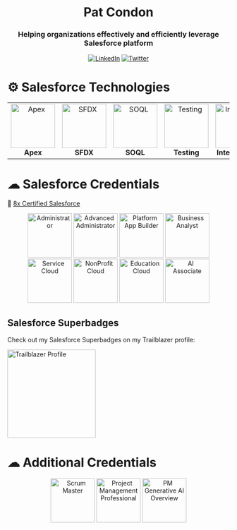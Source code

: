 

<!--
**pcondonjr/patcondon** is a ✨ _special_ ✨ repository because its `README.md` (this file) appears on your GitHub profile.

Here are some ideas to get you started:

- 🔭 I’m currently working on ...
- 🌱 I’m currently learning ...
- 👯 I’m looking to collaborate on ...
- 🤔 I’m looking for help with ...
- 💬 Ask me about ...
- 📫 How to reach me: ...
- 😄 Pronouns: ...
- ⚡ Fun fact: ...
-->
<h1 align="center">Pat Condon</h1>
<h3 align="center">Helping organizations effectively and efficiently leverage Salesforce platform</h3>

<div align="center">

[![LinkedIn](https://img.shields.io/badge/LinkedIn-%230077B5.svg?logo=linkedin&logoColor=white)](https://www.linkedin.com/in/patcondon/) 
[![Twitter](https://img.shields.io/badge/Twitter-%231DA1F2.svg?logo=Twitter&logoColor=white)](https://twitter.com/TheWalters954) 

</div>

<!--🔭 I’m currently working on [Cloud Code Academy](https://cloudcodeacademy.com)

📝 I regularly write articles on [salesforcementor.com](https://salesforcementor.com)

💬 Ask me about **Salesforce Development**

📫 How to reach me **walters954@salesforcementor.com**> -->

# ⚙ Salesforce Technologies
<table width="100%" style="border:0px;">
  <tr style="border:0px;" >
    <td align="center" style="border:0px;">
        <img src="https://res.cloudinary.com/hy4kyit2a/f_auto,fl_lossy,q_70/learn/modules/apex_database/fab27840d343cc13934e9cf1f4a41dbc_badge.png" alt="Apex" style="width: 100px;"/>
        <br>
        <b>Apex</b>
    </td>
       <td align="center" style="border:0px;"><img src="https://res.cloudinary.com/hy4kyit2a/f_auto,fl_lossy,q_70/learn/projects/quickstart-vscode-salesforce/a884f9ae6802649bf19065787ec0bb29_badge.png" alt="SFDX" style="width: 100px;"/><br><b>SFDX</b></td>
    <td align="center" style="border:0px;"><img src="https://res.cloudinary.com/hy4kyit2a/f_auto,fl_lossy,q_70/learn/modules/soql-for-admins/04607670444dbbe5aac7e77bc03c4fd1_badge.png" alt="SOQL" style="width: 100px;"/><br><b>SOQL</b></td>
    <td align="center" style="border:0px;"><img src="https://developer.salesforce.com/resource/images/trailhead/badges/modules/trailhead_module_performance-troubleshooting-in-lwc.png" alt="Testing" style="width: 100px;"/><br><b>Testing</b></td> <td align="center" style="border:0px;"><img src="https://res.cloudinary.com/hy4kyit2a/f_auto,fl_lossy,q_70/learn/modules/apex_integration_services/06d0e8f1f5b59f14d070f0f6e86dc5bd_badge.png" alt="Integrations" style="width: 100px;"/><br><b>Integrations</b></td>
    <td align="center" style="border:0px;"><img src="https://res.cloudinary.com/hy4kyit2a/f_auto,fl_lossy,q_70/learn/modules/lightning-web-components-basics/5cec7279d13ac36ab5ddbffae3035337_badge.png" alt="LWC" style="width: 100px;"/><br><b>LWC</b></td>
  </tr>
</table>

# ☁ Salesforce Credentials
🏅 [8x Certified Salesforce](https://www.salesforce.com/trailblazer/pcondonjr)
<div align="center">
  <img src="https://drm.file.force.com/servlet/servlet.ImageServer?id=0153k00000A5Mu5&oid=00DF0000000gZsu&lastMod=1617267801000" height="100" alt="Administrator"/> 
  <img src="https://drm.file.force.com/servlet/servlet.ImageServer?id=0153k00000A5Mu1&oid=00DF0000000gZsu&lastMod=1617267944000" height="100" alt="Advanced Administrator"/>
  <img src="https://drm.file.force.com/servlet/servlet.ImageServer?id=0153k00000A5Mtl&oid=00DF0000000gZsu&lastMod=1617268490000" height="100" alt="Platform App Builder"/>
  <img src="https://drm.file.force.com/servlet/servlet.ImageServer?id=0153k00000B7y1t&oid=00DF0000000gZsu&lastMod=1657181928000" height="100" alt="Business Analyst"/>
   <img src="https://drm.file.force.com/servlet/servlet.ImageServer?id=0153k00000A5Mtn&oid=00DF0000000gZsu&lastMod=1617268355000" height="100" alt="Service Cloud"/>
   <img src="https://drm.file.force.com/servlet/servlet.ImageServer?id=0153k00000A5Mtq&oid=00DF0000000gZsu&lastMod=1617267666000" height="100" alt="NonProfit Cloud"/>
   <img src="https://drm.file.force.com/servlet/servlet.ImageServer?id=0153k00000A5Mtt&oid=00DF0000000gZsu&lastMod=1617274607000" height="100" alt="Education Cloud"/>
   <img src="https://drm.file.force.com/servlet/servlet.ImageServer?id=0153k00000BEqgH&oid=00DF0000000gZsu&lastMod=1693557495000" height="100" alt="AI Associate"/>
</div>
<h2>Salesforce Superbadges</h2>
<p>Check out my Salesforce Superbadges on my Trailblazer profile:</p>
<a href="https://www.salesforce.com/trailblazer/pcondonjr" target="_blank">
    <img src="https://c1.sfdcstatic.com/content/dam/web/en_us/trailhead/logos/trailblazer.png" alt="Trailblazer Profile" width="200">
</a>

# ☁ Additional Credentials

<div align="center">
  <img src="https://static.scrum.org/web/badges/badge-09173b39-cedf-4321-88b6-ce0acdfb5a70.svg" height="100" alt="Scrum Master"/> 
  <img src="https://images.credly.com/size/680x680/images/731e7ef4-9b0c-4d7b-ab65-23cc699c0aa3/blob" height="100" alt="Project Management Professional"/>
  <img src="https://images.credly.com/size/680x680/images/05de6fa7-8633-437c-80b5-7ee73779a87f/image.png" height="100" alt="PM Generative AI Overview"/>
</div>
